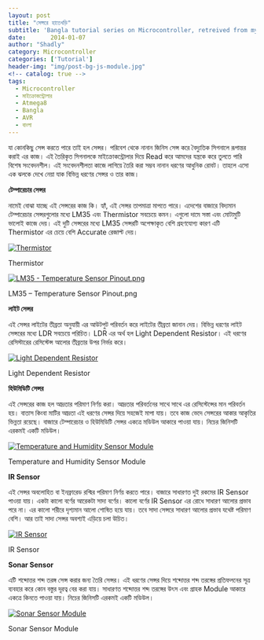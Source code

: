 ```yaml
---
layout: post
title: "সেন্সরে হাতেখড়ি"
subtitle: 'Bangla tutorial series on Microcontroller, retreived from my previous blog d15tech.com. Dated here according to the original published date.'
date:       2014-01-07
author: "Shadly"
category: Microcontroller
categories: ['Tutorial']
header-img: "img/post-bg-js-module.jpg"
<!-- catalog: true -->
tags:
  - Microcontroller
  - মাইক্রোকন্ট্রোলার
  - Atmega8
  - Bangla
  - AVR
  - বাংলা
---
```



যা কোনকিছু সেন্স করতে পারে তাই হল সেন্সর। পরিবেশ থেকে নানান জিনিস সেন্স করে বৈদ্যুতিক সিগনালে রূপান্তর করাই এর কাজ। এই তৈরিকৃত সিগনালকে মাইক্রোকন্ট্রোলার দিয়ে Read করে আমদের যন্ত্রকে করে তুলতে পারি বিশেষ সংবেদনশীল। এই সংবেদনশীলতা কাজে লাগিয়ে তৈরি করা সম্ভব নানান ধরণের আধুনিক রোবট। তাহলে এসো এক ঝলকে দেখে নেয়া যাক বিভিন্ন ধরণের সেন্সর ও তার কাজ।

**টেম্পারেচার সেন্সর**

নামেই বোঝা যাচ্ছে এই সেন্সরের কাজ কি। হ্যাঁ, এই সেন্সর তাপমাত্রা মাপতে পারে। এদেশের বাজারে বিদ্যমান টেম্পারেচার সেন্সরগুলোর মধ্যে LM35 এবং Thermistor সবচেয়ে কমন। এগুলো দামে সস্তা এবং মোটামুটি ভালোই কাজে দেয়। এই দুটি সেন্সরের মধ্যে LM35 সেন্সরটি অপেক্ষাকৃত বেশি গ্রহণযোগ্য কারণ এটি Thermistor এর চেয়ে বেশি Accurate রেজাল্ট দেয়।

[![Thermistor](https://web.archive.org/web/20150404195112im_/http://d15tech.com/wp-content/uploads/2015/01/inrush-current-limiting-power-thermistor-lg.jpg)](https://web.archive.org/web/20150404195112/http://d15tech.com/wp-content/uploads/2015/01/inrush-current-limiting-power-thermistor-lg.jpg)

Thermistor

[![LM35 - Temperature Sensor Pinout.png](https://web.archive.org/web/20150404195112im_/http://d15tech.com/wp-content/uploads/2015/01/LM35-Temperature-Sensor-Pinout1.png)](https://web.archive.org/web/20150404195112/http://d15tech.com/wp-content/uploads/2015/01/LM35-Temperature-Sensor-Pinout1.png)

LM35 – Temperature Sensor Pinout.png

**লাইট সেন্সর**

এই সেন্সর লাইটের তীব্রতা অনুযায়ী এর আউটপুট পরিবর্তন করে লাইটের তীব্রতা জানান দেয়। বিভিন্ন ধরণের লাইট সেন্সরের মধ্যে LDR সবচেয়ে পরিচিত। LDR এর অর্থ হল Light Dependent Resistor। এই ধরণের রেসিস্টারের রেসিস্টেন্স আলোর তীব্রতার উপর নির্ভর করে।

[![Light Dependent Resistor](https://web.archive.org/web/20150404195112im_/http://d15tech.com/wp-content/uploads/2015/01/light_dependent_resistor_ldr.jpg)](https://web.archive.org/web/20150404195112/http://d15tech.com/wp-content/uploads/2015/01/light_dependent_resistor_ldr.jpg)

Light Dependent Resistor

**হিউমিডিটি সেন্সর**

এই সেন্সরের কাজ হল আদ্রতার পরিমাণ নির্ণয় করা। আদ্রতার পরিবর্তনের সাথে সাথে এর রেসিস্টেন্সের মান পরিবর্তন হয়। বাতাস কিংবা মাটির আদ্রতা এই ধরণের সেন্সর দিয়ে সহজেই মাপা যায়। তবে কাজ ভেদে সেন্সরের আকার আকৃতির ভিন্নতা রয়েছে। বাজারে টেম্পারেচার ও হিউমিডিটি সেন্সর একত্রে মডিউল আকারে পাওয়া যায়। নিচের জিনিসটি এরকমই একটি মডিউল।

[![Temperature and Humidity Sensor Module](https://web.archive.org/web/20150404195112im_/http://d15tech.com/wp-content/uploads/2015/01/dfrobot-dht11-temperature-and-humidity-sensor-a.jpg)](https://web.archive.org/web/20150404195112/http://d15tech.com/wp-content/uploads/2015/01/dfrobot-dht11-temperature-and-humidity-sensor-a.jpg)

Temperature and Humidity Sensor Module

**IR Sensor**

এই সেন্সর অবলোহিত বা ইনফ্রারেড রশ্মির পরিমাণ নির্ণয় করতে পারে। বাজারে সাধারণত দুই রকমের IR Sensor পাওয়া যায়। একটা কালো বর্ণের আরেকটা সাদা বর্ণের। কালো বর্ণের IR Sensor এর রোধে সাধারণ আলোর প্রভাব পরে না। এর কালো শরীরে দৃশ্যমান আলো শোষিত হয়ে যায়। তবে সাদা সেন্সরে সাধারণ আলোর প্রভাব যথেষ্ট পরিমাণ বেশি। আর তাই সাদা সেন্সর অবশ্যই এড়িয়ে চলা উচিত।

[![IR Sensor](https://web.archive.org/web/20150404195112im_/http://d15tech.com/wp-content/uploads/2015/01/KGrHqIOKpkE26L3RhNqBNvTlP2wVg_35.jpg)](https://web.archive.org/web/20150404195112/http://d15tech.com/wp-content/uploads/2015/01/KGrHqIOKpkE26L3RhNqBNvTlP2wVg_35.jpg)

IR Sensor

**Sonar Sensor**

এটি শব্দোত্তর শব্দ তরঙ্গ সেন্স করার জন্য তৈরি সেন্সর। এই ধরণের সেন্সর দিয়ে শব্দোত্তর শব্দ তরঙ্গের প্রতিফলনের সূত্র ব্যবহার করে কোন বস্তুর দূরত্ব বের করা যায়। সাধারণত শব্দোত্তর শব্দ তরঙ্গের উৎস এবং গ্রাহক Module আকারে একত্রে কিনতে পাওয়া যায়। নিচের জিনিসটি এরকমই একটি মডিউল।

[![Sonar Sensor Module](https://web.archive.org/web/20150404195112im_/http://d15tech.com/wp-content/uploads/2015/01/parallax-ping-ultrasonic-sensor-large.jpg)](https://web.archive.org/web/20150404195112/http://d15tech.com/wp-content/uploads/2015/01/parallax-ping-ultrasonic-sensor-large.jpg)

Sonar Sensor Module